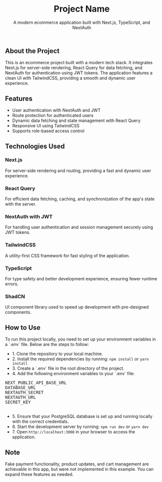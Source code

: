 <!DOCTYPE html>
<html lang="en">

<head>
  <meta charset="UTF-8">
  <meta name="viewport" content="width=device-width, initial-scale=1.0">
</head>

<body>

  <header>
    <h1>Project Name</h1>
    <p>A modern ecommerce application built with Next.js, TypeScript, and NextAuth</p>
  </header>

  <section>
    <div>
      <h2>About the Project</h2>
      <p>This is an ecommerce project built with a modern tech stack. It integrates Next.js for server-side rendering, React Query for data fetching, and NextAuth for authentication using JWT tokens. The application features a clean UI with TailwindCSS, providing a smooth and dynamic user experience.</p>
    </div>
  </section>

  <section>
    <div class="content">
      <h2>Features</h2>
      <ul>
        <li>User authentication with NextAuth and JWT</li>
        <li>Route protection for authenticated users</li>
        <li>Dynamic data fetching and state management with React Query</li>
        <li>Responsive UI using TailwindCSS</li>
        <li>Supports role-based access control</li>
      </ul>
    </div>
  </section>

  <section>
    <div class="content">
      <h2>Technologies Used</h2>
      <div class="tech-list">
        <div class="tech-item">
          <h3>Next.js</h3>
          <p>For server-side rendering and routing, providing a fast and dynamic user experience.</p>
        </div>
        <div class="tech-item">
          <h3>React Query</h3>
          <p>For efficient data fetching, caching, and synchronization of the app's state with the server.</p>
        </div>
        <div class="tech-item">
          <h3>NextAuth with JWT</h3>
          <p>For handling user authentication and session management securely using JWT tokens.</p>
        </div>
        <div class="tech-item">
          <h3>TailwindCSS</h3>
          <p>A utility-first CSS framework for fast styling of the application.</p>
        </div>
        <div class="tech-item">
          <h3>TypeScript</h3>
          <p>For type safety and better development experience, ensuring fewer runtime errors.</p>
        </div>
        <div class="tech-item">
          <h3>ShadCN</h3>
          <p>UI component library used to speed up development with pre-designed components.</p>
        </div>
      </div>
    </div>
  </section>

  <section>
    <div class="content">
      <h2>How to Use</h2>
      <p>To run this project locally, you need to set up your environment variables in a `.env` file. Below are the steps to follow:</p>
      <ul>
        <li>1. Clone the repository to your local machine.</li>
        <li>2. Install the required dependencies by running:
          <code>npm install</code> or <code>yarn install</code>
        </li>
        <li>3. Create a `.env` file in the root directory of the project.</li>
        <li>4. Add the following environment variables to your `.env` file:</li>
      </ul>
      <pre>
NEXT_PUBLIC_API_BASE_URL
DATABASE_URL
NEXTAUTH_SECRET
NEXTAUTH_URL
SECRET_KEY
      </pre>
      <ul>
        <li>5. Ensure that your PostgreSQL database is set up and running locally with the correct credentials.</li>
        <li>6. Start the development server by running:
          <code>npm run dev</code> or <code>yarn dev</code>
        </li>
        <li>7. Open <code>http://localhost:3000</code> in your browser to access the application.</li>
      </ul>
    </div>
  </section>

  <section>
    <div class="content">
      <h2>Note</h2>
      <p>Fake payment functionality, product updates, and cart management are achievable in this app, but were not implemented in this example. You can expand these features as needed.</p>
    </div>
  </section>


</body>

</html>
